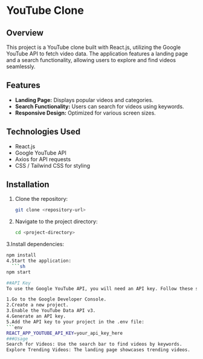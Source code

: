 # YouTube Clone

## Overview
This project is a YouTube clone built with React.js, utilizing the Google YouTube API to fetch video data. The application features a landing page and a search functionality, allowing users to explore and find videos seamlessly.

## Features
- **Landing Page:** Displays popular videos and categories.
- **Search Functionality:** Users can search for videos using keywords.
- **Responsive Design:** Optimized for various screen sizes.

## Technologies Used
- React.js
- Google YouTube API
- Axios for API requests
- CSS / Tailwind CSS for styling

## Installation
1. Clone the repository:
   ```sh
   git clone <repository-url>
   
2. Navigate to the project directory:
   ```sh
   cd <project-directory>
3.Install dependencies:
```sh
npm install
4.Start the application:
  ```sh
npm start

##API Key
To use the Google YouTube API, you will need an API key. Follow these steps to obtain one:

1.Go to the Google Developer Console.
2.Create a new project.
3.Enable the YouTube Data API v3.
4.Generate an API key.
5.Add the API key to your project in the .env file:
```env
REACT_APP_YOUTUBE_API_KEY=your_api_key_here
###Usage
Search for Videos: Use the search bar to find videos by keywords.
Explore Trending Videos: The landing page showcases trending videos.
